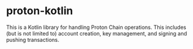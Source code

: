 # proton-kotlin
This is a Kotlin library for handling Proton Chain operations. This includes (but is not limited to) account creation, key management, and signing and pushing transactions.
